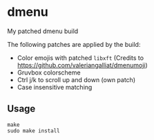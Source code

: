 # dmenu
My patched dmenu build

The following patches are applied by the build:

* Color emojis with patched `libxft` (Credits to https://github.com/valeriangalliat/dmenumoji)
* Gruvbox colorscheme
* Ctrl j/k to scroll up and down (own patch)
* Case insensitive matching

## Usage
```
make
sudo make install
```
